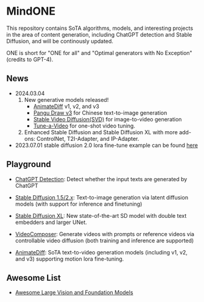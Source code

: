 # MindONE

This repository contains SoTA algorithms, models, and interesting projects in the area of content generation, including ChatGPT detection and Stable Diffusion, and will be continously updated.

ONE is short for "ONE for all" and "Optimal generators with No Exception" (credits to GPT-4).
## News
- 2024.03.04
    1. New generative models released!
        - [AnimateDiff](examples/animatediff) v1, v2, and v3
        - [Pangu Draw v3](examples/pangu_draw_v3) for Chinese text-to-image generation
        - [Stable Video Diffusion(SVD)](examples/svd) for image-to-video generation
        - [Tune-a-Video](examples/tuneavideo) for one-shot video tuning.
    2. Enhanced Stable Diffusion and Stable Diffusion XL with more add-ons: ControlNet, T2I-Adapter, and IP-Adapter.
- 2023.07.01 stable diffusion 2.0 lora fine-tune example can be found [here](https://github.com/mindspore-lab/mindone/blob/master/examples/stable_diffusion_v2/lora_finetune.md)

## Playground

- [ChatGPT Detection](examples/detect_chatgpt): Detect whether the input texts are generated by ChatGPT

- [Stable Diffusion 1.5/2.x](examples/stable_diffusion_v2): Text-to-image generation via latent diffusion models (with support for inference and finetuning)

- [Stable Diffusion XL](examples/stable_diffusion_xl): New state-of-the-art SD model with double text embedders and larger UNet.

- [VideoComposer](examples/videocomposer): Generate videos with prompts or reference videos via controllable video diffusion (both training and inference are supported)

- [AnimateDiff](examples/animatediff): SoTA text-to-video generation models (including v1, v2, and v3) supporting motion lora fine-tuning.


## Awesome List

- [Awesome Large Vision and Foundation Models](awesome_vision.md)
